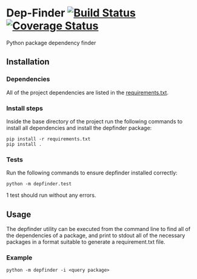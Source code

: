 # Dep-Finder [![Build Status](https://travis-ci.org/Marcdh3/Dep-Finder.svg?branch=master)](https://travis-ci.org/Marcdh3/Dep-Finder) [![Coverage Status](https://coveralls.io/repos/github/Marcdh3/Dep-Finder/badge.svg?branch=dev)](https://coveralls.io/github/Marcdh3/Dep-Finder?branch=dev)
Python package dependency finder
## Installation
### Dependencies
All of the project dependencies are listed in the [requirements.txt](requirements.txt).
### Install steps
Inside the base directory of the project run the following commands to install all dependencies and install the depfinder package:
```
pip install -r requirements.txt
pip install .
```
### Tests
Run the following commands to ensure depfinder installed correctly:
```
python -m depfinder.test
```
1 test should run without any errors.
## Usage
The depfinder utility can be executed from the command line to find all of the dependencies of a package, and print to stdout all of the necessary packages in a format suitable to generate a requirement.txt file. 
### Example
```
python -m depfinder -i <query package>
```
